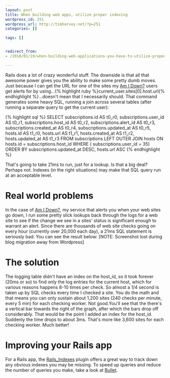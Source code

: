 ```yaml
---
layout: post
title: When building web apps, utilize proper indexing
wordpress_id: 251
wordpress_url: http://timharvey.net/?p=251
categories: []

tags: []


redirect_from:
- /2010/01/19/when-building-web-applications-you-have-to-utilize-proper-indexing/

---
```

Rails does a lot of crazy wonderful stuff. The downside is that all that awesome power gives you the ability to make some pretty dumb moves. Just because I can get the URL for one of the sites my [Am I Down?](http://www.AmIDownHQ.com/) users get alerts for by using...{% highlight ruby %}current_user.sites[0].host.url{% endhighlight %}...doesn't mean that I necessarily should. That command generates some heavy SQL, running a join across several tables (after running a separate query to get the current user):

{% highlight sql %}
SELECT subscriptions.id AS t0_r0, subscriptions.user_id AS t0_r1,
subscriptions.host_id AS t0_r2, subscriptions.alert_id AS t0_r3,
subscriptions.created_at AS t0_r4, subscriptions.updated_at AS t0_r5,
hosts.id AS t1_r0, hosts.url AS t1_r1, hosts.created_at AS t1_r2,
hosts.updated_at AS t1_r3 FROM subscriptions LEFT OUTER JOIN hosts ON
hosts.id = subscriptions.host_id WHERE ( subscriptions.user_id = 35)
ORDER BY subscriptions.updated_at DESC, hosts.url ASC
{% endhighlight %}

That's going to take 21ms to run, just for a lookup. Is that a big deal? Perhaps not. Indexes (in the right situations) may make that SQL query run at an acceptable level.

# Real world problems

In the case of [Am I Down?](http://www.AmIDownHQ.com/), my service that alerts you when your web sites go down, I run some pretty slick lookups back through the logs for a web site to see if the change we see in a sites' status is significant enough to warrant an alert. Since there are thousands of web site checks going on every hour (currently over 20,000 each day), a 21ms SQL statement is seriously bad. You can see the result below: [NOTE: Screenshot lost during blog migration away from Wordpress]

# The solution

The logging table didn't have an index on the host_id, so it took forever (20ms or so) to find only the log entries for the current host, which for various reasons happens 8-10 times per check. So almost a 1/4 second is taken up by SQL checks every time I checked a site. You do the math and that means you can only sustain about 1,200 sites (240 checks per minute, every 5 min) for each checking worker. Not good.You'll see that the there's a vertical bar towards the right of the graph, after which the bars drop off considerably. That would be the point I added an index for the host_id. Suddenly the time drops to about 3ms. That's more like 3,600 sites for each checking worker. Much better!

# Improving your Rails app

For a Rails app, the [Rails_Indexes](http://github.com/eladmeidar/rails_indexes) plugin offers a great way to track down any obvious indexes you may be missing. To speed up queries and reduce the number of queries you make, take a look at [Bullet](http://github.com/flyerhzm/bullet).
